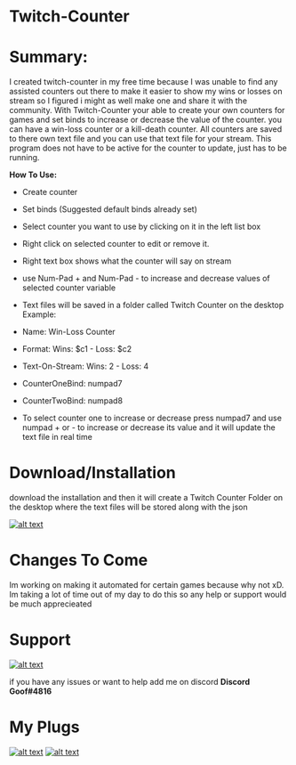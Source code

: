 # Twitch-Counter

# Summary:
  I created twitch-counter in my free time because I was unable to find any assisted counters out there to make it easier to
  show my wins or losses on stream so I figured i might as well make one and share it with the community. With Twitch-Counter your able   to create your own counters for games and set binds to increase or decrease the value of the counter. you can have a win-loss counter   or a kill-death counter. All counters are saved to there own text file and you can use that text file for your stream. This program     does not have to be active for the counter to update, just has to be running.
  
  **How To Use:**
  + Create counter
  + Set binds (Suggested default binds already set)
  + Select counter you want to use by clicking on it in the left list box
  + Right click on selected counter to edit or remove it.
  + Right text box shows what the counter will say on stream
  + use Num-Pad + and Num-Pad - to increase and decrease values of selected counter variable
  + Text files will be saved in a folder called Twitch Counter on the desktop
  Example:
  
  + Name: Win-Loss Counter
  + Format: Wins: $c1 - Loss: $c2
  
  + Text-On-Stream: Wins: 2 - Loss: 4
  
  + CounterOneBind: numpad7
  + CounterTwoBind: numpad8
  
  + To select counter one to increase or decrease press numpad7 and use numpad + or - to increase or decrease its value and it will update the text file in real time
  
  # Download/Installation
  download the installation and then it will create a Twitch Counter Folder on the desktop where the text files will be stored along with the json
  
  [![alt text](https://currentsgk.com/wp-content/uploads/2017/10/focal-forest-pdf-download-button-en.png.pagespeed.ce_.hmr0HV9O20.png "Download")](http://www.mediafire.com/file/o2t29qsvtuoou85/TC_Installation.exe/file "Download")
  # Changes To Come
  Im working on making it automated for certain games because why not xD. Im taking a lot of time out of my day to do this so any help or support would be much apprecieated
  
  
  # Support
  
   [![alt text](https://imgur.com/0ugMekD.jpg "Donate")](https://paypal.me/GoofSta "Donate")
  
  
  if you have any issues or want to help add me on discord
  **Discord Goof#4816**
  
  # My Plugs
  [![alt text](https://imgur.com/qz3cUMk.jpg "Twitter")](https://twitter.com/_Kevin_Hansen_ "My Twitter Page")
  [![alt text](https://imgur.com/Kke6QiX.jpg "Twitch")](https://twitch.tv/DaGoofSta "My Twitch Page")
